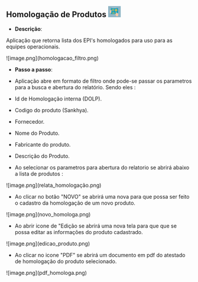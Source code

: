 ## Homologação de Produtos ![image.png](homologacao.png)

- **Descrição**:

Aplicação que retorna lista dos EPI's  homologados para uso para as equipes operacionais.


<label for="modal-toggle-24">
![image.png](homologacao_filtro.png)
</label>
<input type="checkbox" id="modal-toggle-24" style="display:none;">
<div class="modal">
<label for="/sgi/homologacao_filtro.png" alt="Imagem Ampliada">
</div>

- **Passo a passo**:

- Aplicação abre em formato de filtro onde pode-se passar os parametros para a busca e abertura do relatório.
Sendo eles :

- Id de Homologação interna (DOLP).
- Codigo do produto (Sankhya).
- Fornecedor.
- Nome do Produto. 
- Fabricante do produto.
- Descrição do Produto.

- Ao selecionar os parametros para abertura do relatorio se abrirá abaixo a lista de produtos :

<label for="modal-toggle-25">
![image.png](relata_homologação.png)
</label>
<input type ="checkbox" id="modal-toggle-25" style="display:none;">
<div class="modal">
<label for="/sgi/relata_homologação.png" alt="Imagem Ampliada">
</div>

- Ao clicar no botão "NOVO" se abrirá uma nova para que possa ser feito o cadastro da homologação de um novo produto.
<label for ="modal-toggle-27">
![image.png](novo_homologa.png)
</label>
<input type="checkbox" id="modal-toggle-27" style="display:none;">
<div class="modal">
<label for="sgi/novo_homologa.png" alt="Imagem Ampliada">
</div>

- Ao abrir icone de "Edição se abrirá uma nova tela para que que se possa editar as informações do produto cadastrado.

<label for="modal-toggle-26">
![image.png](edicao_produto.png)
</label>
<input type="checkbox" id="modal-toggle-26" style="display:none;">
<div class="modal">
<label for="sgi/edicao_produto.png" alt="Imagem Ampliada">
</div> 

- Ao clicar no icone "PDF" se abrirá um documento em pdf do atestado de homologação do produto selecionado.

<label for="modal-toggle-28">
![image.png](pdf_homologa.png)
</label>
<input type="checkbox" id="modal-toggle-29" style="display:none;">
<div class="modal">
<label for="sgi/pdf_homologa.png" alt="Imagem Ampliada">
</div>


